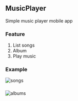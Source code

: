 ## MusicPlayer
Simple music player mobile app

### Feature
1. List songs
2. Album
3. Play music

### Example
![songs](https://user-images.githubusercontent.com/25784574/87036114-e5e3b600-c21c-11ea-9606-73d6ee4f3672.gif)
###
![albums](https://user-images.githubusercontent.com/25784574/87036125-e9773d00-c21c-11ea-9df0-2713c35f4ec6.gif)
